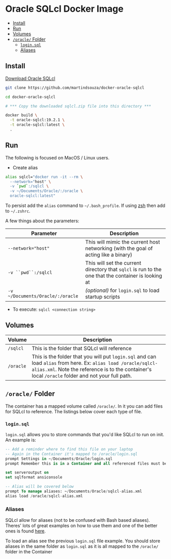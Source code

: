 # Oracle SQLcl Docker Image

- [Install](#install)
- [Run](#run)
- [Volumes](#volumes)
- [`/oracle/` Folder](#oracle-folder)
  - [`login.sql`](#loginsql)
  - [Aliases](#aliases)

## Install

[Download Oracle SQLcl](http://www.oracle.com/technetwork/developer-tools/sqlcl/downloads/index.html)

```bash
git clone https://github.com/martindsouza/docker-oracle-sqlcl

cd docker-oracle-sqlcl

# *** Copy the downloaded sqlcl.zip file into this directory ***

docker build \
  -t oracle-sqlcl:19.2.1 \
  -t oracle-sqlcl:latest \
  .
```

## Run

The following is focused on MacOS / Linux users.

- Create alias

```bash
alias sqlcl="docker run -it --rm \
  --network="host" \
  -v `pwd`:/sqlcl \
  -v ~/Documents/Oracle/:/oracle \
  oracle-sqlcl:latest"
```

To persist add the `alias` command to `~/.bash_profile`. If using [zsh](https://ohmyz.sh/) then add to `~/.zshrc`.

A few things about the parameters:


Parameter | Description
---------|----------
`--network="host"` |  This will mimic the current host networking (with the goal of acting like a binary)
`-v ``pwd``:/sqlcl` | This will set the current directory that `sqlcl` is run to the one that the container is looking at
`-v ~/Documents/Oracle/:/oracle` | _(optional)_ for `login.sql` to load startup scripts

- To execute: `sqlcl <connection string>`



## Volumes

Volume | Description
---------|----------
`/sqlcl` | This is the folder that SQLcl will reference
`/oracle` | This is the folder that you will put `login.sql` and can load `alias` from here. Ex: `alias load /oracle/sqlcl-alias.xml`. Note the reference is to the container's local `/oracle` folder and not your full path. 


## `/oracle/` Folder

The container has a mapped volume called `/oracle/`. In it you can add files for SQLcl to reference. The listings below cover each type of file.

### `login.sql`

`login.sql` allows you to store commands that you'd like SQLcl to run on init. An example is:

```sql
-- Add a reminder where to find this file on your laptop
-- Again in the Container it's mapped to /oracle/login.sql
prompt Settings in ~/Documents/Oracle/login.sql
prompt Remember this is in a Container and all referenced files must be from Containers point of view

set serveroutput on
set sqlformat ansiconsole

-- Alias will be covered below
prompt To manage aliases: ~/Documents/Oracle/sqlcl-alias.xml
alias load /oracle/sqlcl-alias.xml
```

### Aliases

SQLcl allow for aliases (not to be confused with Bash based aliases). Theres' lots of great examples on how to use them and one of the better ones is found [here](https://mikesmithers.wordpress.com/2019/06/25/sqlcl-alias-because-you-cant-remember-everything/).

To load an alias see the previous `login.sql` file example. You should store aliases in the same folder as `login.sql` as it is all mapped to the `/oracle/` folder in the Container
